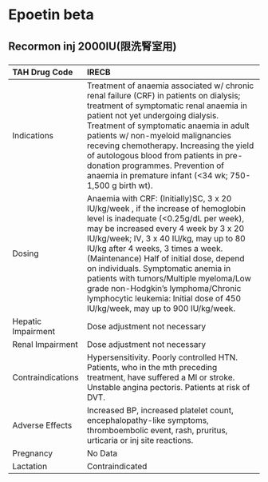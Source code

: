 # Epoetin beta

## Recormon inj 2000IU(限洗腎室用)

##### 

| TAH Drug Code      | IRECB                                                                                                                                                                                                                                                                                                                                                                                                                                                                                                |
|:-------------------|:-----------------------------------------------------------------------------------------------------------------------------------------------------------------------------------------------------------------------------------------------------------------------------------------------------------------------------------------------------------------------------------------------------------------------------------------------------------------------------------------------------|
| Indications        | Treatment of anaemia associated w/ chronic renal failure (CRF) in patients on dialysis; treatment of symptomatic renal anaemia in patient not yet undergoing dialysis. Treatment of symptomatic anaemia in adult patients w/ non-myeloid malignancies receving chemotherapy. Increasing the yield of autologous blood from patients in pre-donation programmes. Prevention of anaemia in premature infant (<34 wk; 750-1,500 g birth wt).                                                            |
| Dosing             | Anaemia with CRF: (Initially)SC, 3 x 20 IU/kg/week , if the increase of hemoglobin level is inadequate (<0.25g/dL per week), may be increased every 4 week by 3 x 20 IU/kg/week; IV, 3 x 40 IU/kg, may up to 80 IU/kg after 4 weeks, 3 times a week. (Maintenance) Half of initial dose, depend on individuals. Symptomatic anemia in patients with tumors/Multiple myeloma/Low grade non-Hodgkin’s lymphoma/Chronic lymphocytic leukemia: Initial dose of 450 IU/kg/week, may up to 900 IU/kg/week. |
| Hepatic Impairment | Dose adjustment not necessary                                                                                                                                                                                                                                                                                                                                                                                                                                                                        |
| Renal Impairment   | Dose adjustment not necessary                                                                                                                                                                                                                                                                                                                                                                                                                                                                        |
| Contraindications  | Hypersensitivity. Poorly controlled HTN. Patients, who in the mth preceding treatment, have suffered a MI or stroke. Unstable angina pectoris. Patients at risk of DVT.                                                                                                                                                                                                                                                                                                                              |
| Adverse Effects    | Increased BP, increased platelet count, encephalopathy-like symptoms, thromboembolic event, rash, pruritus, urticaria or inj site reactions.                                                                                                                                                                                                                                                                                                                                                         |
| Pregnancy          | No Data                                                                                                                                                                                                                                                                                                                                                                                                                                                                                              |
| Lactation          | Contraindicated                                                                                                                                                                                                                                                                                                                                                                                                                                                                                      |

